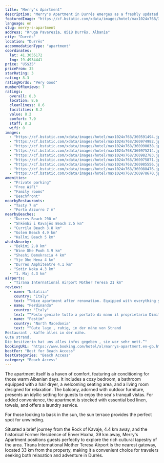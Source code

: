 ```yaml
---
title: "Merry's Apartment"
description: "Merry's Apartment in Durrës emerges as a freshly updated retreat, a mere stone's throw from the inviting Durres Beach and a scenic drive from Skanderbeg Square, 39 km away."
featuredImage: "https://cf.bstatic.com/xdata/images/hotel/max1024x768/360591494.jpg?k=83f0cd8042f7f31dc9b1db9eab6e087dc7668b774683dc909d0836c3dc70e697&o=&hp=1"
language: en
slug: merry-s-apartment
address: "Rruga Pavaresia, 8518 Durrës, Albania"
city: "Durrës"
location: "Durrës"
accommodationType: "apartment"
coordinates:
  lat: 41.3055172
  lng: 19.4934441
price: "US$35"
priceFrom: 35
starRating: 3
rating: 8.3
ratingWords: "Very Good"
numberOfReviews: 7
ratings:
  overall: 8.3
  location: 8.6
  cleanliness: 8.6
  facilities: 8.2
  value: 8.2
  comfort: 7.9
  staff: 8.2
  wifi: 0
images:
  - "https://cf.bstatic.com/xdata/images/hotel/max1024x768/360591494.jpg?k=83f0cd8042f7f31dc9b1db9eab6e087dc7668b774683dc909d0836c3dc70e697&o=&hp=1"
  - "https://cf.bstatic.com/xdata/images/hotel/max1024x768/360974982.jpg?k=9b499973ca88be0e65e93c8317c3d3b5e68b4e146445c40366bf078576098254&o=&hp=1"
  - "https://cf.bstatic.com/xdata/images/hotel/max1024x768/360990038.jpg?k=24b6ecccbc84c70ee292101cdca2b2f0d2fe5dc3003588c8d50d9df68011d052&o=&hp=1"
  - "https://cf.bstatic.com/xdata/images/hotel/max1024x768/360975214.jpg?k=5fa2bbd187c080e369dcdf9d3c30ab0d625ed3a663779ceafeeae1e9501f23a0&o=&hp=1"
  - "https://cf.bstatic.com/xdata/images/hotel/max1024x768/360982783.jpg?k=925034c111f5364f064fdc6e0fbc3be17195726745d84c369df40445deb0758b&o=&hp=1"
  - "https://cf.bstatic.com/xdata/images/hotel/max1024x768/360975871.jpg?k=ea95287a61b923b6ac7c465a1495037ecaff561c34db5ede62083b3f4a225252&o=&hp=1"
  - "https://cf.bstatic.com/xdata/images/hotel/max1024x768/360985556.jpg?k=de5553a7294b5039d66d727759c54f566d404bdbc26b4910bdee56158b40b31d&o=&hp=1"
  - "https://cf.bstatic.com/xdata/images/hotel/max1024x768/360988476.jpg?k=a2ba1eb64359c1d94c29ed5accbbdb40149f9bcce5ee0b00af4c0f7127eb7fd4&o=&hp=1"
  - "https://cf.bstatic.com/xdata/images/hotel/max1024x768/360978670.jpg?k=974fdadcd39cde5a3a2489eb57340dd164e8c240ddc5c996fcc594c421563962&o=&hp=1"
amenities:
  - "Private parking"
  - "Free WiFi"
  - "Family rooms"
  - "Beachfront"
nearbyRestaurants:
  - "Tasty 7 m"
  - "Porto Azzurro 7 m"
nearbyBeaches:
  - "Durres Beach 200 m"
  - "Shkëmbi i Kavajës Beach 2.5 km"
  - "Currila Beach 3.8 km"
  - "Golem Beach 4.9 km"
  - "Kallmi Beach 5 km"
whatsNearby:
  - "Bekimi 2.8 km"
  - "Wine Dhe Pooh 3.9 km"
  - "Sheshi Demokracia 4 km"
  - "Yje Dhe Hena 4 km"
  - "Durres Amphiteatre 4.1 km"
  - "Sotir Noka 4.3 km"
  - "1. Maj 4.3 km"
airports:
  - "Tirana International Airport Mother Teresa 21 km"
reviews:
  - name: "Nataliia"
    country: "Italy"
    text: "“Nice apartment after renovation. Equipped with everything you need. Everything is working. There is a supermarket within 2-3 minutes walk. Near the sea. Friendly and helpful administrators Amanda and Dimitri. There will definitely be a...”"
  - name: "Ferdinando"
    country: "Italy"
    text: "“Posto geniale tutto a portato di mano il proprietario Dimitru una persona squisita e l'appartamento aveva tutti i confort da ritornare volentieri e poi Durazzo un oasi felice e da lì puoi visitare tranquillamente tutte le località possibili e...”"
  - name: "Festim"
    country: "North Macedonia"
    text: "“Gute lage , ruhig, in der nähe von Strand
Restaurant , kaffe alles in der nähe.
Gute strand.
Die besitzerin hat uns alles infos gegeben , sie war sehr nett.”"
bookingURL: "https://www.booking.com/hotel/al/marrys-apartment.en-gb.html?aid=8035640"
bestFor: "Best for Beach Access"
bestCategories: "Beach Access"
category: "Beach Access"
---
```


The apartment itself is a haven of comfort, featuring air conditioning for those warm Albanian days. It includes a cozy bedroom, a bathroom equipped with a hair dryer, a welcoming seating area, and a living room designed for relaxation. The balcony, adorned with outdoor furniture, presents an idyllic setting for guests to enjoy the sea's tranquil vistas. For added convenience, the apartment is stocked with essential bed linen, towels, and offers a laundry service.

For those looking to bask in the sun, the sun terrace provides the perfect spot for unwinding.

Situated a brief journey from the Rock of Kavaje, 4.4 km away, and the historical Former Residence of Enver Hoxha, 39 km away, Merry's Apartment positions guests perfectly to explore the rich cultural tapestry of the area. Tirana International Mother Teresa Airport is the nearest gateway, located 33 km from the property, making it a convenient choice for travelers seeking both relaxation and adventure in Durrës.